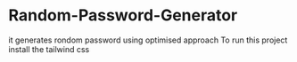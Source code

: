 # Random-Password-Generator
it generates rondom password using optimised approach
To run this project install the tailwind css
